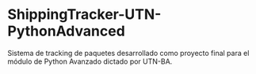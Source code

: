 # ShippingTracker-UTN-PythonAdvanced
Sistema de tracking de paquetes desarrollado como proyecto final para el módulo de Python Avanzado dictado por UTN-BA.
